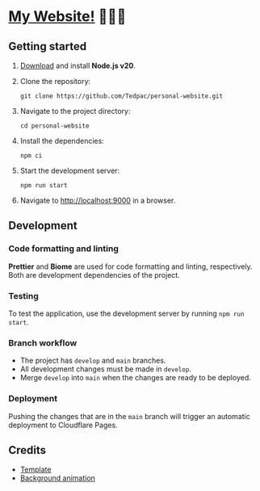 # [My Website!](https://tedpac.xyz) 👨🏻‍💻

## Getting started

1. [Download](https://nodejs.org/en/download) and install **Node.js v20**.

2. Clone the repository:

   ```shell
   git clone https://github.com/Tedpac/personal-website.git
   ```

3. Navigate to the project directory:

   ```shell
   cd personal-website
   ```

4. Install the dependencies:

   ```shell
   npm ci
   ```

5. Start the development server:

   ```shell
   npm run start
   ```

6. Navigate to <http://localhost:9000> in a browser.

## Development

### Code formatting and linting

**Prettier** and **Biome** are used for code formatting and linting, respectively. Both are
development dependencies of the project.

### Testing

To test the application, use the development server by running `npm run start`.

### Branch workflow

- The project has `develop` and `main` branches.
- All development changes must be made in `develop`.
- Merge `develop` into `main` when the changes are ready to be deployed.

### Deployment

Pushing the changes that are in the `main` branch will trigger an automatic deployment to Cloudflare
Pages.

## Credits

- [Template](https://bootstrapmade.com/personal-free-resume-bootstrap-template)
- [Background animation](https://www.vantajs.com/?effect=halo)
